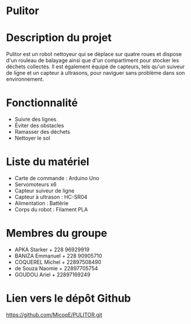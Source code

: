 # Pulitor

# Description du projet
Pulitor est un robot nettoyeur qui se déplace sur quatre roues et dispose d'un rouleau de balayage ainsi que d'un compartiment pour stocker les déchets collectés. Il est également équipé de capteurs, tels qu'un suiveur de ligne et un capteur à ultrasons, pour naviguer sans problème dans son environnement.

# Fonctionnalité
- Suivre des lignes
- Éviter des obstacles
- Ramasser des déchets
- Nettoyer le sol

# Liste du matériel
- Carte de commande : Arduino Uno
- Servomoteurs x6
- Capteur suiveur de ligne
- Capteur à ultrason : HC-SR04
- Alimentation : Battérie 
- Corps du robot : Filament PLA

# Membres du groupe
- APKA Starker + 228 96929919
- BANIZA Emmanuel + 228 90905710
- COQUEREL Michel + 22897508490
- de Souza Naomie + 22897705754
- GOUDOU Ariel + 22897169249

# Lien vers le dépôt Github
 https://github.com/MicoqE/PULITOR.git 
